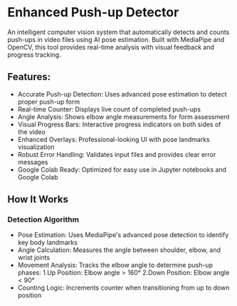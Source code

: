 # Enhanced Push-up Detector
An intelligent computer vision system that automatically detects and counts push-ups in video files using AI pose estimation. Built with MediaPipe and OpenCV, this tool provides real-time analysis with visual feedback and progress tracking.
## Features:
* Accurate Push-up Detection: Uses advanced pose estimation to detect proper push-up form
* Real-time Counter: Displays live count of completed push-ups
* Angle Analysis: Shows elbow angle measurements for form assessment
* Visual Progress Bars: Interactive progress indicators on both sides of the video
* Enhanced Overlays: Professional-looking UI with pose landmarks visualization
* Robust Error Handling: Validates input files and provides clear error messages
* Google Colab Ready: Optimized for easy use in Jupyter notebooks and Google Colab
## How It Works
### Detection Algorithm
* Pose Estimation: Uses MediaPipe's advanced pose detection to identify key body landmarks
* Angle Calculation: Measures the angle between shoulder, elbow, and wrist joints
* Movement Analysis: Tracks the elbow angle to determine push-up phases: 1.Up Position: Elbow angle > 160° 2.Down Position: Elbow angle < 90°
* Counting Logic: Increments counter when transitioning from up to down position


